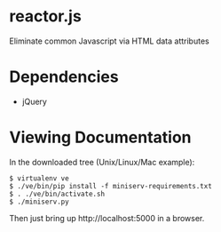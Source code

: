 reactor.js
==========

Eliminate common Javascript via HTML data attributes

Dependencies
============

 * jQuery

Viewing Documentation
=====================

In the downloaded tree (Unix/Linux/Mac example):

    $ virtualenv ve
    $ ./ve/bin/pip install -f miniserv-requirements.txt
    $ . ./ve/bin/activate.sh
    $ ./miniserv.py

Then just bring up http://localhost:5000 in a browser.


